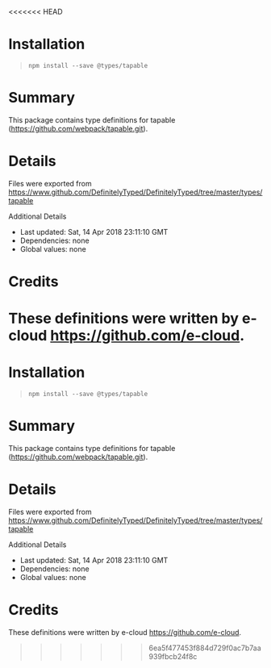 <<<<<<< HEAD
# Installation
> `npm install --save @types/tapable`

# Summary
This package contains type definitions for tapable (https://github.com/webpack/tapable.git).

# Details
Files were exported from https://www.github.com/DefinitelyTyped/DefinitelyTyped/tree/master/types/tapable

Additional Details
 * Last updated: Sat, 14 Apr 2018 23:11:10 GMT
 * Dependencies: none
 * Global values: none

# Credits
These definitions were written by e-cloud <https://github.com/e-cloud>.
=======
# Installation
> `npm install --save @types/tapable`

# Summary
This package contains type definitions for tapable (https://github.com/webpack/tapable.git).

# Details
Files were exported from https://www.github.com/DefinitelyTyped/DefinitelyTyped/tree/master/types/tapable

Additional Details
 * Last updated: Sat, 14 Apr 2018 23:11:10 GMT
 * Dependencies: none
 * Global values: none

# Credits
These definitions were written by e-cloud <https://github.com/e-cloud>.
>>>>>>> 6ea5f477453f884d729f0ac7b7aa939fbcb24f8c
